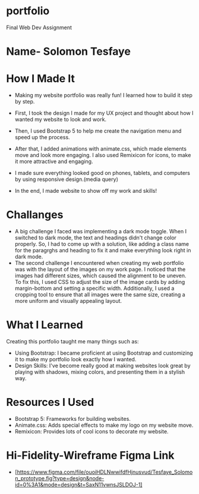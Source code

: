 # portfolio
Final Web Dev Assignment 
# Name- Solomon Tesfaye
# How I Made It
- Making my website portfolio was really fun! I learned how to build it step by step.

- First, I took the design I made for my UX project and thought about how I wanted my website to look and work.
- Then, I used Bootstrap 5 to help me create the navigation menu and speed up the process.
- After that, I added animations with animate.css, which made elements move and look more engaging. I also used Remixicon for icons, to make it more attractive and engaging.
- I made sure everything looked good on phones, tablets, and computers by using responsive design.(media query)
- In the end, I made website to show off my work and skills!

# Challanges 
- A big challenge I faced was implementing a dark mode toggle. When I switched to dark mode, the text and headings didn't change color properly. So, I had to come up with a solution, like adding a class name for the paragrghs and heading to fix it and make everything look right in dark mode.
- The second challenge I encountered when creating my web portfolio was with the layout of the images on my work page. I noticed that the images had different sizes, which caused the alignment to be uneven. To fix this, I used CSS to adjust the size of the image cards by adding margin-bottom and setting a specific width. Additionally, I used a cropping tool to ensure that all images were the same size, creating a more uniform and visually appealing layout.

# What I Learned
 Creating this portfolio taught me many things such as:
- Using Bootstrap: I became proficient at using Bootstrap and customizing it to make my portfolio look exactly how I wanted.
- Design Skills: I've become really good at making websites look great by playing with shadows, mixing colors, and presenting them in a stylish way.
# Resources I Used
- Bootstrap 5: Frameworks for building websites.
- Animate.css: Adds special effects to make my logo on my website move.
- Remixicon: Provides lots of cool icons to decorate my website.
# Hi-Fidelity-Wireframe Figma Link
- [https://www.figma.com/file/ouoiHDLNwwifdfHjnusvud/Tesfaye_Solomon_prototype.fig?type=design&node-id=0%3A1&mode=design&t=SaxN11vwnsJSLDOJ-1] 